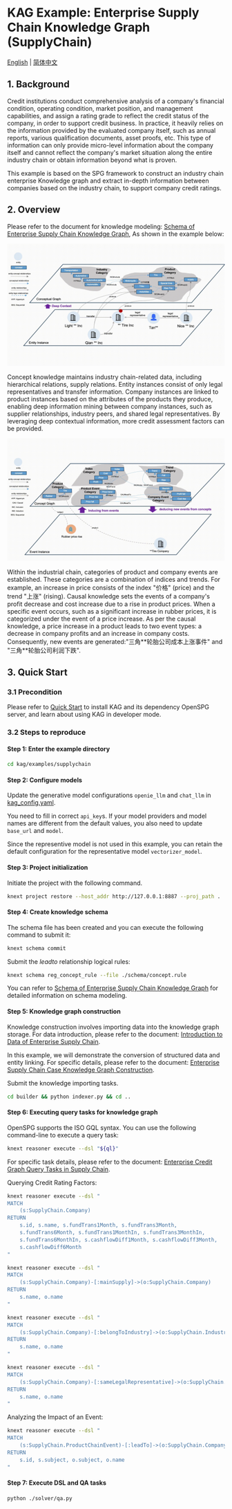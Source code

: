 # KAG Example: Enterprise Supply Chain Knowledge Graph (SupplyChain)

[English](./README.md) |
[简体中文](./README_cn.md)

## 1. Background

Credit institutions conduct comprehensive analysis of a company's financial condition, operating condition, market position, and management capabilities, and assign a rating grade to reflect the credit status of the company, in order to support credit business. In practice, it heavily relies on the information provided by the evaluated company itself, such as annual reports, various qualification documents, asset proofs, etc. This type of information can only provide micro-level information about the company itself and cannot reflect the company's market situation along the entire industry chain or obtain information beyond what is proven.

This example is based on the SPG framework to construct an industry chain enterprise Knowledge graph and extract in-depth information between companies based on the industry chain, to support company credit ratings.

## 2. Overview

Please refer to the document for knowledge modeling: [Schema of Enterprise Supply Chain Knowledge Graph](./schema/README.md), As shown in the example below:

![KAG SupplyChain Schema Diagram](./images/kag-supplychain-schema-diag.gif)

Concept knowledge maintains industry chain-related data, including hierarchical relations, supply relations. Entity instances consist of only legal representatives and transfer information. Company instances are linked to product instances based on the attributes of the products they produce, enabling deep information mining between company instances, such as supplier relationships, industry peers, and shared legal representatives. By leveraging deep contextual information, more credit assessment factors can be provided.

![KAG SupplyChain Event Diagram](./images/kag-supplychain-event-diag.gif)

Within the industrial chain, categories of product and company events are established. These categories are a combination of indices and trends. For example, an increase in price consists of the index "价格" (price) and the trend "上涨" (rising). Causal knowledge sets the events of a company's profit decrease and cost increase due to a rise in product prices. When a specific event occurs, such as a significant increase in rubber prices, it is categorized under the event of a price increase. As per the causal knowledge, a price increase in a product leads to two event types: a decrease in company profits and an increase in company costs. Consequently, new events are generated:"三角\*\*轮胎公司成本上涨事件" and "三角\*\*轮胎公司利润下跌".

## 3. Quick Start

### 3.1 Precondition

Please refer to [Quick Start](https://openspg.yuque.com/ndx6g9/cwh47i/rs7gr8g4s538b1n7) to install KAG and its dependency OpenSPG server, and learn about using KAG in developer mode.

### 3.2 Steps to reproduce

#### Step 1: Enter the example directory

```bash
cd kag/examples/supplychain
```

#### Step 2: Configure models

Update the generative model configurations ``openie_llm`` and ``chat_llm`` in [kag_config.yaml](./kag_config.yaml).

You need to fill in correct ``api_key``s. If your model providers and model names are different from the default values, you also need to update ``base_url`` and ``model``.

Since the representive model is not used in this example, you can retain the default configuration for the representative model ``vectorizer_model``.

#### Step 3: Project initialization

Initiate the project with the following command.

```bash
knext project restore --host_addr http://127.0.0.1:8887 --proj_path .
```

#### Step 4: Create knowledge schema

The schema file has been created and you can execute the following command to submit it:

```bash
knext schema commit
```

Submit the *leadto* relationship logical rules:

```bash
knext schema reg_concept_rule --file ./schema/concept.rule
```

You can refer to [Schema of Enterprise Supply Chain Knowledge Graph](./schema/README.md) for detailed information on schema modeling.

#### Step 5: Knowledge graph construction

Knowledge construction involves importing data into the knowledge graph storage. For data introduction, please refer to the document: [Introduction to Data of Enterprise Supply Chain](./builder/data/README.md).

In this example, we will demonstrate the conversion of structured data and entity linking. For specific details, please refer to the document: [Enterprise Supply Chain Case Knowledge Graph Construction](./builder/README.md).

Submit the knowledge importing tasks.

```bash
cd builder && python indexer.py && cd ..
```

#### Step 6: Executing query tasks for knowledge graph

OpenSPG supports the ISO GQL syntax. You can use the following command-line to execute a query task:

```bash
knext reasoner execute --dsl "${ql}"
```

For specific task details, please refer to the document: [Enterprise Credit Graph Query Tasks in Supply Chain](./reasoner/README.md).

Querying Credit Rating Factors:

```bash
knext reasoner execute --dsl "
MATCH
    (s:SupplyChain.Company)
RETURN
    s.id, s.name, s.fundTrans1Month, s.fundTrans3Month,
    s.fundTrans6Month, s.fundTrans1MonthIn, s.fundTrans3MonthIn,
    s.fundTrans6MonthIn, s.cashflowDiff1Month, s.cashflowDiff3Month,
    s.cashflowDiff6Month
"
```

```bash
knext reasoner execute --dsl "
MATCH
    (s:SupplyChain.Company)-[:mainSupply]->(o:SupplyChain.Company)
RETURN
    s.name, o.name
"
```

```bash
knext reasoner execute --dsl "
MATCH
    (s:SupplyChain.Company)-[:belongToIndustry]->(o:SupplyChain.Industry)
RETURN
    s.name, o.name
"
```

```bash
knext reasoner execute --dsl "
MATCH
    (s:SupplyChain.Company)-[:sameLegalRepresentative]->(o:SupplyChain.Company)
RETURN
    s.name, o.name
"
```

Analyzing the Impact of an Event:

```bash
knext reasoner execute --dsl "
MATCH
    (s:SupplyChain.ProductChainEvent)-[:leadTo]->(o:SupplyChain.CompanyEvent)
RETURN
    s.id, s.subject, o.subject, o.name
"
```

#### Step 7: Execute DSL and QA tasks


```bash
python ./solver/qa.py
```

